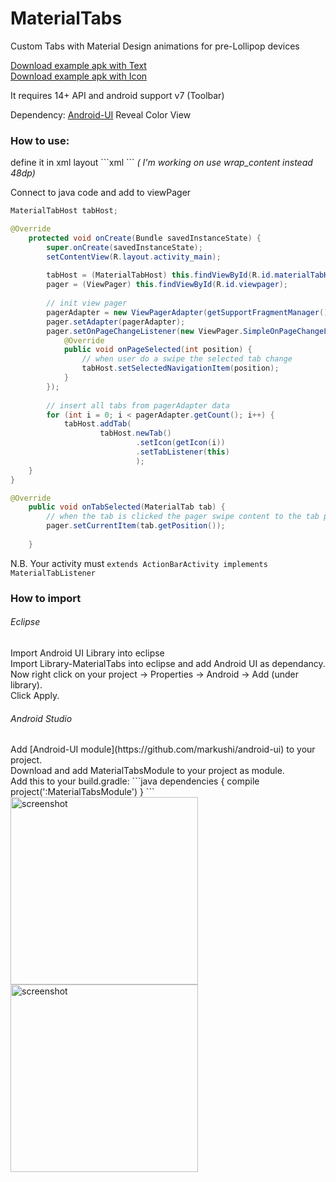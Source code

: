 MaterialTabs
============

Custom Tabs with Material Design animations for pre-Lollipop devices

[Download example apk with Text](https://raw.github.com/neokree/MaterialTabs/master/Sample-MaterialTab/bin/Sample-MaterialTab.apk)<br>
[Download example apk with Icon](https://raw.github.com/neokree/MaterialTabs/master/Sample-MaterialTabWithIcons/bin/Sample-MaterialTab.apk)

It requires 14+ API and android support v7 (Toolbar)

Dependency: [Android-UI](https://github.com/markushi/android-ui) Reveal Color View

<h3>How to use:</h3>
define it in xml layout
```xml
<!-- for Text Tabs -->
<it.neokree.materialtabs.MaterialTabHost
        android:id="@+id/materialTabHost"
        android:layout_width="match_parent"
        android:layout_height="48dp" >
<!-- for icon tabs --> 
<it.neokree.materialtabs.MaterialTabHost
        android:id="@+id/materialTabHost"
        android:layout_width="match_parent"
        android:layout_height="48dp"
        app:hasIcons="true" >
```
<em>( I'm working on use wrap_content instead 48dp)</em>

Connect to java code and add to viewPager
```java
MaterialTabHost tabHost;

@Override
	protected void onCreate(Bundle savedInstanceState) {
		super.onCreate(savedInstanceState);
		setContentView(R.layout.activity_main);
		
		tabHost = (MaterialTabHost) this.findViewById(R.id.materialTabHost);
		pager = (ViewPager) this.findViewById(R.id.viewpager);
		
		// init view pager
		pagerAdapter = new ViewPagerAdapter(getSupportFragmentManager());
		pager.setAdapter(pagerAdapter);
		pager.setOnPageChangeListener(new ViewPager.SimpleOnPageChangeListener() {
            @Override
            public void onPageSelected(int position) {
            	// when user do a swipe the selected tab change
                tabHost.setSelectedNavigationItem(position);
            }
        });
		
		// insert all tabs from pagerAdapter data
		for (int i = 0; i < pagerAdapter.getCount(); i++) {
            tabHost.addTab(
                    tabHost.newTab() 
                            .setIcon(getIcon(i))
                            .setTabListener(this)
                            );
    }
}

@Override
	public void onTabSelected(MaterialTab tab) {
		// when the tab is clicked the pager swipe content to the tab position
		pager.setCurrentItem(tab.getPosition());
		
	}
```

N.B. Your activity must <code>extends ActionBarActivity implements MaterialTabListener</code>

<h3>How to import</h3>
<h6>Eclipse </h6>
Import Android UI Library into eclipse <br>
Import Library-MaterialTabs into eclipse and add Android UI as dependancy. <br>
Now right click on your project -> Properties -> Android -> Add (under library).<br>
Click Apply.
<h6>Android Studio</h6>
Add [Android-UI module](https://github.com/markushi/android-ui) to your project.<br>
Download and add MaterialTabsModule to your project as module.<br>
Add this to your build.gradle:
```java 
dependencies {
    compile project(':MaterialTabsModule')
}
```


<img src="https://raw.github.com/neokree/MaterialTabs/master/screen.png" alt="screenshot" width="300px" height="auto" />
<img src="https://raw.github.com/neokree/MaterialTabs/master/screen-icon.png" alt="screenshot" width="300px" height="auto" />



